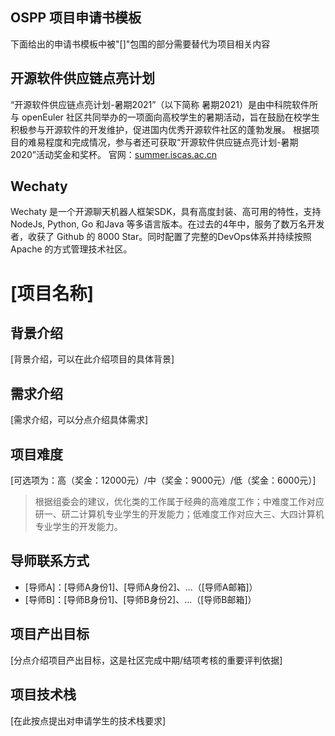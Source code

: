 ## OSPP 项目申请书模板

下面给出的申请书模板中被"[]"包围的部分需要替代为项目相关内容

## 开源软件供应链点亮计划

“开源软件供应链点亮计划-暑期2021”（以下简称 暑期2021）是由中科院软件所与 openEuler 社区共同举办的一项面向高校学生的暑期活动，旨在鼓励在校学生积极参与开源软件的开发维护，促进国内优秀开源软件社区的蓬勃发展。
根据项目的难易程度和完成情况，参与者还可获取“开源软件供应链点亮计划-暑期2020”活动奖金和奖杯。
官网：[summer.iscas.ac.cn](https://summer.iscas.ac.cn/)

## Wechaty

Wechaty 是一个开源聊天机器人框架SDK，具有高度封装、高可用的特性，支持NodeJs, Python, Go 和Java 等多语言版本。在过去的4年中，服务了数万名开发者，收获了 Github 的 8000 Star。同时配置了完整的DevOps体系并持续按照Apache 的方式管理技术社区。

# [项目名称]

## 背景介绍

[背景介绍，可以在此介绍项目的具体背景]

## 需求介绍

[需求介绍，可以分点介绍具体需求]

## 项目难度

[可选项为：高（奖金：12000元）/中（奖金：9000元）/低（奖金：6000元）]

> 根据组委会的建议，优化类的工作属于经典的高难度工作；中难度工作对应研一、研二计算机专业学生的开发能力；低难度工作对应大三、大四计算机专业学生的开发能力。

## 导师联系方式

- [导师A]：[导师A身份1]、[导师A身份2]、...（[导师A邮箱]）
- [导师B]：[导师B身份1]、[导师B身份2]、...（[导师B邮箱]）

## 项目产出目标

[分点介绍项目产出目标，这是社区完成中期/结项考核的重要评判依据]

## 项目技术栈

[在此按点提出对申请学生的技术栈要求]
